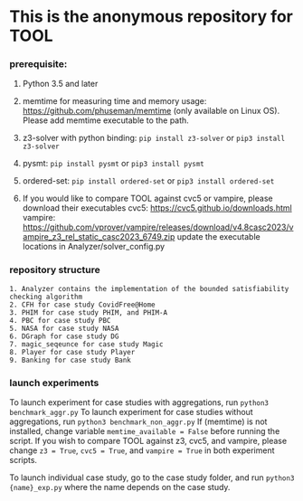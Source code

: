 # This is the anonymous repository for TOOL

### prerequisite:
1. Python 3.5 and later

2. memtime for measuring time and memory usage: https://github.com/phuseman/memtime 
(only available on Linux OS). Please add memtime executable to the path.

3. z3-solver with python binding:
    `pip install z3-solver` or 
    `pip3 install z3-solver`
    
4. pysmt:
    `pip install pysmt` or 
    `pip3 install pysmt`

5. ordered-set:
   `pip install ordered-set` or
   `pip3 install ordered-set`

6. If you would like to compare TOOL against cvc5 or vampire, please download their executables
    cvc5: https://cvc5.github.io/downloads.html
    vampire: https://github.com/vprover/vampire/releases/download/v4.8casc2023/vampire_z3_rel_static_casc2023_6749.zip
    update the executable locations in Analyzer/solver_config.py

   

### repository structure


    1. Analyzer contains the implementation of the bounded satisfiability checking algorithm 
    2. CFH for case study CovidFree@Home
    3. PHIM for case study PHIM, and PHIM-A
    4. PBC for case study PBC
    5. NASA for case study NASA
    6. DGraph for case study DG
    7. magic_seqeunce for case study Magic
    8. Player for case study Player
    9. Banking for case study Bank
    


### launch experiments 
To launch experiment for case studies with aggregations, run `python3 benchmark_aggr.py`
To launch experiment for case studies without aggregations, run `python3 benchmark_non_aggr.py`
If (memtime) is not installed, change variable `memtime_available = False` before running the script.
If you wish to compare TOOL against z3, cvc5, and vampire, please change `z3 = True`,   `cvc5 = True`, and  `vampire = True` in both experiment scripts.


To launch individual case study, go to the case study folder, and run `python3 {name}_exp.py`
where the name depends on the case study. 
